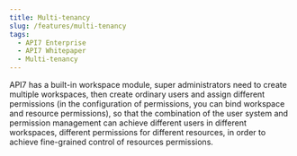 ```yaml
---
title: Multi-tenancy
slug: /features/multi-tenancy
tags:
  - API7 Enterprise
  - API7 Whitepaper
  - Multi-tenancy
---
```


API7 has a built-in workspace module, super administrators need to create multiple workspaces, then create ordinary users and assign different permissions (in the configuration of permissions, you can bind workspace and resource permissions), so that the combination of the user system and permission management can achieve different users in different workspaces, different permissions for different resources, in order to achieve fine-grained control of resources permissions.
